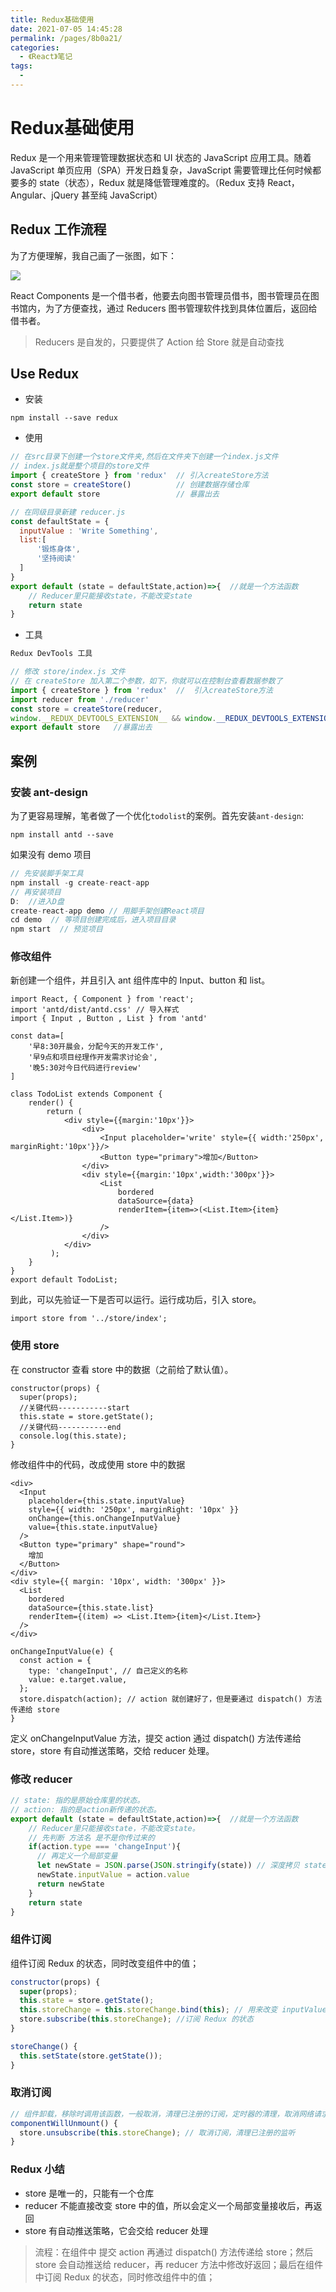 ```yaml
---
title: Redux基础使用
date: 2021-07-05 14:45:28
permalink: /pages/8b0a21/
categories:
  - 《React》笔记
tags:
  - 
---
```


# Redux基础使用

Redux 是一个用来管理管理数据状态和 UI 状态的 JavaScript 应用工具。随着 JavaScript 单页应用（SPA）开发日趋复杂，JavaScript 需要管理比任何时候都要多的 state（状态），Redux 就是降低管理难度的。（Redux 支持 React，Angular、jQuery 甚至纯 JavaScript）
<!-- more -->

## Redux 工作流程

为了方便理解，我自己画了一张图，如下：

![](http://198.52.110.135/images/redux.jpg)

React Components 是一个借书者，他要去向图书管理员借书，图书管理员在图书馆内，为了方便查找，通过 Reducers 图书管理软件找到具体位置后，返回给借书者。

> Reducers 是自发的，只要提供了 Action 给 Store 就是自动查找

## Use Redux

- 安装
```
npm install --save redux
```
- 使用
```jsx
// 在src目录下创建一个store文件夹,然后在文件夹下创建一个index.js文件
// index.js就是整个项目的store文件
import { createStore } from 'redux'  // 引入createStore方法
const store = createStore()          // 创建数据存储仓库
export default store                 // 暴露出去

// 在同级目录新建 reducer.js
const defaultState = {
  inputValue : 'Write Something',
  list:[
      '锻炼身体',
      '坚持阅读'
  ]
}
export default (state = defaultState,action)=>{  //就是一个方法函数
    // Reducer里只能接收state，不能改变state
    return state
}
```
- 工具
```jsx
Redux DevTools 工具

// 修改 store/index.js 文件
// 在 createStore 加入第二个参数，如下，你就可以在控制台查看数据参数了
import { createStore } from 'redux'  //  引入createStore方法
import reducer from './reducer'    
const store = createStore(reducer,
window.__REDUX_DEVTOOLS_EXTENSION__ && window.__REDUX_DEVTOOLS_EXTENSION__()) // 创建数据存储仓库
export default store   //暴露出去
```

## 案例

### 安装 ant-design

为了更容易理解，笔者做了一个优化`todolist`的案例。首先安装`ant-design`:
```
npm install antd --save
```

如果没有 demo 项目
```jsx
// 先安装脚手架工具
npm install -g create-react-app
// 再安装项目
D:  //进入D盘
create-react-app demo // 用脚手架创建React项目
cd demo  // 等项目创建完成后，进入项目目录
npm start  // 预览项目
```

### 修改组件

新创建一个组件，并且引入 ant 组件库中的 Input、button 和 list。

```tsx
import React, { Component } from 'react';
import 'antd/dist/antd.css' // 导入样式
import { Input , Button , List } from 'antd'

const data=[
    '早8:30开晨会，分配今天的开发工作',
    '早9点和项目经理作开发需求讨论会',
    '晚5:30对今日代码进行review'
]

class TodoList extends Component {
    render() { 
        return ( 
            <div style={{margin:'10px'}}>
                <div>
                    <Input placeholder='write' style={{ width:'250px', marginRight:'10px'}}/>
                    <Button type="primary">增加</Button>
                </div>
                <div style={{margin:'10px',width:'300px'}}>
                    <List
                        bordered
                        dataSource={data}
                        renderItem={item=>(<List.Item>{item}</List.Item>)}
                    />    
                </div>
            </div>
         );
    }
}
export default TodoList;
```

到此，可以先验证一下是否可以运行。运行成功后，引入 store。

```
import store from '../store/index';
```

### 使用 store

在 constructor 查看 store 中的数据（之前给了默认值）。

```tsx
constructor(props) {
  super(props);
  //关键代码-----------start
  this.state = store.getState();
  //关键代码-----------end
  console.log(this.state);
}
```

修改组件中的代码，改成使用 store 中的数据

```tsx
<div>
  <Input
    placeholder={this.state.inputValue}
    style={{ width: '250px', marginRight: '10px' }}
    onChange={this.onChangeInputValue}
    value={this.state.inputValue}
  />
  <Button type="primary" shape="round">
    增加
  </Button>
</div>
<div style={{ margin: '10px', width: '300px' }}>
  <List
    bordered
    dataSource={this.state.list}
    renderItem={(item) => <List.Item>{item}</List.Item>}
  />
</div>

onChangeInputValue(e) {
  const action = {
    type: 'changeInput', // 自己定义的名称
    value: e.target.value,
  };
  store.dispatch(action); // action 就创建好了，但是要通过 dispatch() 方法传递给 store
}
```

定义 onChangeInputValue 方法，提交 action 通过 dispatch() 方法传递给 store，store 有自动推送策略，交给 reducer 处理。

### 修改 reducer

```jsx
// state: 指的是原始仓库里的状态。
// action: 指的是action新传递的状态。
export default (state = defaultState,action)=>{  //就是一个方法函数
    // Reducer里只能接收state，不能改变state。
    // 先判断 方法名 是不是你传过来的
    if(action.type === 'changeInput'){
      // 再定义一个局部变量
      let newState = JSON.parse(JSON.stringify(state)) // 深度拷贝 state 对象
      newState.inputValue = action.value
      return newState
    }
    return state
}
```

### 组件订阅

组件订阅 Redux 的状态，同时改变组件中的值；

```jsx
constructor(props) {
  super(props);
  this.state = store.getState();
  this.storeChange = this.storeChange.bind(this); // 用来改变 inputValue 值
  store.subscribe(this.storeChange); //订阅 Redux 的状态
}

storeChange() {
  this.setState(store.getState());
}
```

### 取消订阅

```jsx
// 组件卸载，移除时调用该函数，一般取消，清理已注册的订阅，定时器的清理，取消网络请求，在这里面操作
componentWillUnmount() {
  store.unsubscribe(this.storeChange); // 取消订阅，清理已注册的监听
}
```

### Redux 小结

- store 是唯一的，只能有一个仓库
- reducer 不能直接改变 store 中的值，所以会定义一个局部变量接收后，再返回
- store 有自动推送策略，它会交给 reducer 处理

> 流程：在组件中 提交 action 再通过 dispatch() 方法传递给 store；然后 store 会自动推送给 reducer，再 reducer 方法中修改好返回；最后在组件中订阅 Redux 的状态，同时修改组件中的值；